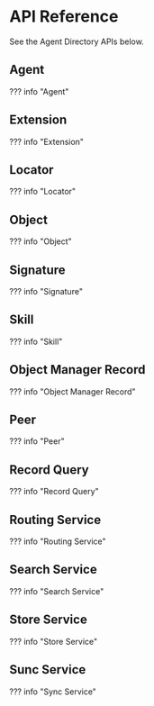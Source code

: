 # API Reference

See the Agent Directory APIs below.

## Agent

??? info "Agent"
    <swagger-ui src="../assets/openapi/core/v1alpha1/agent.swagger.json"/>

## Extension

??? info "Extension"
    <swagger-ui src="../assets/openapi/core/v1alpha2/extension.swagger.json"/>

## Locator

??? info "Locator"
    <swagger-ui src="../assets/openapi/core/v1alpha2/locator.swagger.json"/>

## Object

??? info "Object"
    <swagger-ui src="../assets/openapi/core/v1alpha1/object.swagger.json"/>

## Signature

??? info "Signature"
    <swagger-ui src="../assets/openapi/core/v1alpha2/signature.swagger.json"/>

## Skill

??? info "Skill"
    <swagger-ui src="../assets/openapi/core/v1alpha2/skill.swagger.json"/>

## Object Manager Record

??? info "Object Manager Record"
    <swagger-ui src="../assets/openapi/objectmanager/record.swagger.json"/>

## Peer

??? info "Peer"
    <swagger-ui src="../assets/openapi/routing/v1alpha2/peer.swagger.json"/>

## Record Query

??? info "Record Query"
    <swagger-ui src="../assets/openapi/routing/v1alpha2/record_query.swagger.json"/>

## Routing Service

??? info "Routing Service"
    <swagger-ui src="../assets/openapi/routing/v1alpha2/routing_service.swagger.json"/>

## Search Service

??? info "Search Service"
    <swagger-ui src="../assets/openapi/search/v1alpha2/search_service.swagger.json"/>

## Store Service

??? info "Store Service"
    <swagger-ui src="../assets/openapi/store/v1alpha2/store_service.swagger.json"/>

## Sunc Service

??? info "Sync Service"
    <swagger-ui src="../assets/openapi/store/v1alpha2/sync_service.swagger.json"/>
